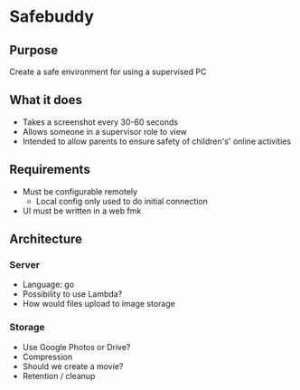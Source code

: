 # Safebuddy

## Purpose
Create a safe environment for using a supervised PC

## What it does
- Takes a screenshot every 30-60 seconds
- Allows someone in a supervisor role to view
- Intended to allow parents to ensure safety of children's' online activities

## Requirements

 - Must be configurable remotely
	 - Local config only used to do initial connection
 - UI must be written in a web fmk

## Architecture
### Server
- Language: go
- Possibility to use Lambda?
- How would files upload to image storage
### Storage
 - Use Google Photos or Drive?
 - Compression
 - Should we create a movie?
 - Retention / cleanup
<!--stackedit_data:
eyJoaXN0b3J5IjpbMTI2MTQ1NjcxOCwxOTA3MTQwMzY3LC0xNj
A4OTcyMzMsLTEyODY4MjQ5MDNdfQ==
-->
